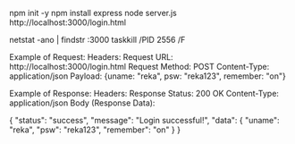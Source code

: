 npm init -y
npm install express
node server.js 
http://localhost:3000/login.html

netstat -ano | findstr :3000
taskkill /PID 2556 /F

Example of Request:
Headers:
Request URL: http://localhost:3000/login.html
Request Method: POST
Content-Type: application/json 
Payload:
{uname: "reka", psw: "reka123", remember: "on"}

Example of Response:
Headers:
Response Status: 200 OK
Content-Type: application/json
Body (Response Data):

{
    "status": "success",
    "message": "Login successful!",
    "data": {
        "uname": "reka",
        "psw": "reka123",
        "remember": "on"
    }
}